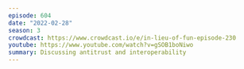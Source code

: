 ```yaml
---
episode: 604
date: "2022-02-28"
season: 3
crowdcast: https://www.crowdcast.io/e/in-lieu-of-fun-episode-230
youtube: https://www.youtube.com/watch?v=gSOB1boNiwo
summary: Discussing antitrust and interoperability
---
```


